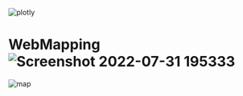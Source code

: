 ![plotly](https://user-images.githubusercontent.com/104892976/184449952-7154ef0f-4816-4f1e-af61-12faa089eb39.gif)

# WebMapping![Screenshot 2022-07-31 195333](https://user-images.githubusercontent.com/104892976/182039173-d62360ba-f6d1-41e1-a4e7-f497333fa5ee.png)
![map](https://user-images.githubusercontent.com/104892976/182166987-9ef9a388-4508-4ddb-89b7-ea0600a9a190.gif)
